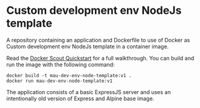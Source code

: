 # Custom development env NodeJs template

A repository containing an application and Dockerfile to use of Docker as Custom development env NodeJs template in a container image.

Read the [Docker Scout Quickstart](https://docs.docker.com/scout/quickstart) for a full walkthrough. You can build and run the image with the following command:

```shell
docker build -t mau-dev-env-node-template:v1 .
docker run mau-dev-env-node-template:v1
```

The application consists of a basic ExpressJS server and uses an intentionally old version of Express and Alpine base image.
 
